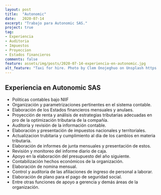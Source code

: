 ```yaml
---
layout: post
title:  "Autonomic"
date:   2020-07-14
excerpt: "Trabajo para Autonomic SAS."
project: true
tag:
- Experiencia
- Auditoria
- Impuestos
- Proyeccion
- Estados financieros
comments: false
feature: assets/img/posts/2020-07-14-experiencia-en-autonomic.jpg
alt_feature: "Taxi for hire. Photo by Clem Onojeghuo on Unsplash https://unsplash.com/photos/fY8Jr4iuPQM"
---
```



## Experiencia en Autonomic SAS
* Politicas contables bajo NIIF
* Organización y parametrizaciones pertinentes en el sistema contable.
* Elaboración de los Estados financieros mensuales y anulaes.
* Proyección de renta y análisis de estrategias tributarias adecuadas en pro de la optimización tributaria de la compañía.
* Auditoría y revisión de la información contable.
* Elaboración y presentación de impuestos nacionales y territoriales.
* Actualizacion trubitaria y cumplimiento al dia de los cambios en materia tributaria.
* Elaboración de informes de junta mensuales y presentación de estos.
* Revisión y monitoreo del informe diario de caja.
* Apoyo en la elaboración del presupuesto del año siguiente.
* Contabilización hechos económicos de la organización.
* Elaboración de nomina mensual.
* Control y auditoria de las afiliaciones de ingreso de personal a laborar.
* Elaboración de plano para el pago de seguridad social.
* Entre otras funciones de apoyo a gerencia y demás áreas de la organización.
